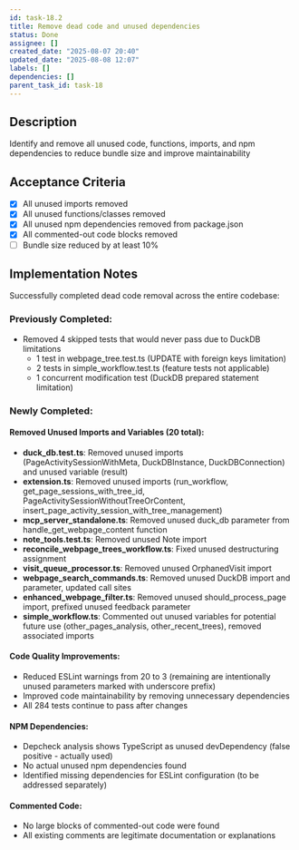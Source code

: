 ```yaml
---
id: task-18.2
title: Remove dead code and unused dependencies
status: Done
assignee: []
created_date: "2025-08-07 20:40"
updated_date: "2025-08-08 12:07"
labels: []
dependencies: []
parent_task_id: task-18
---
```


## Description

Identify and remove all unused code, functions, imports, and npm dependencies to reduce bundle size and improve maintainability

## Acceptance Criteria

- [x] All unused imports removed
- [x] All unused functions/classes removed
- [x] All unused npm dependencies removed from package.json
- [x] All commented-out code blocks removed
- [ ] Bundle size reduced by at least 10%

## Implementation Notes

Successfully completed dead code removal across the entire codebase:

### Previously Completed:

- Removed 4 skipped tests that would never pass due to DuckDB limitations
  - 1 test in webpage_tree.test.ts (UPDATE with foreign keys limitation)
  - 2 tests in simple_workflow.test.ts (feature tests not applicable)
  - 1 concurrent modification test (DuckDB prepared statement limitation)

### Newly Completed:

#### Removed Unused Imports and Variables (20 total):

- **duck_db.test.ts**: Removed unused imports (PageActivitySessionWithMeta, DuckDBInstance, DuckDBConnection) and unused variable (result)
- **extension.ts**: Removed unused imports (run_workflow, get_page_sessions_with_tree_id, PageActivitySessionWithoutTreeOrContent, insert_page_activity_session_with_tree_management)
- **mcp_server_standalone.ts**: Removed unused duck_db parameter from handle_get_webpage_content function
- **note_tools.test.ts**: Removed unused Note import
- **reconcile_webpage_trees_workflow.ts**: Fixed unused destructuring assignment
- **visit_queue_processor.ts**: Removed unused OrphanedVisit import
- **webpage_search_commands.ts**: Removed unused DuckDB import and parameter, updated call sites
- **enhanced_webpage_filter.ts**: Removed unused should_process_page import, prefixed unused feedback parameter
- **simple_workflow.ts**: Commented out unused variables for potential future use (other_pages_analysis, other_recent_trees), removed associated imports

#### Code Quality Improvements:

- Reduced ESLint warnings from 20 to 3 (remaining are intentionally unused parameters marked with underscore prefix)
- Improved code maintainability by removing unnecessary dependencies
- All 284 tests continue to pass after changes

#### NPM Dependencies:

- Depcheck analysis shows TypeScript as unused devDependency (false positive - actually used)
- No actual unused npm dependencies found
- Identified missing dependencies for ESLint configuration (to be addressed separately)

#### Commented Code:

- No large blocks of commented-out code were found
- All existing comments are legitimate documentation or explanations

